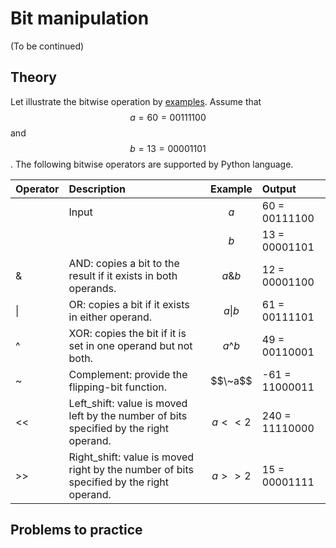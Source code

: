 # Bit manipulation

\(To be continued\)

## Theory

Let illustrate the bitwise operation by [examples](https://www.tutorialspoint.com/python/bitwise_operators_example.htm). Assume that $$a = 60 = 00111100$$ and $$b = 13 = 00001101$$. The following bitwise operators are supported by Python language.

| Operator | Description | Example | Output |
| :--- | :--- | :--- | :--- |
|  | Input | $$a$$ | 60 = 00111100 |
|  |  | $$b$$ | 13 = 00001101 |
| & | AND: copies a bit to the result if it exists in both operands. | $$a \& b$$ | 12 = 00001100 |
| \| | OR: copies a bit if it exists in either operand. | $$a \| b$$ | 61 = 00111101 |
| ^ | XOR: copies the bit if it is set in one operand but not both. | $$a \^ b$$ | 49 = 00110001 |
| ~ | Complement: provide the flipping-bit function. | $$\~a$$ | -61 = 11000011 |
| &lt;&lt; | Left\_shift: value is moved left by the number of bits specified by the right operand. | $$a << 2$$ | 240 = 11110000 |
| &gt;&gt; | Right\_shift: value is moved right by the number of bits specified by the right operand. | $$a >> 2$$ | 15 = 00001111 |

## Problems to practice

